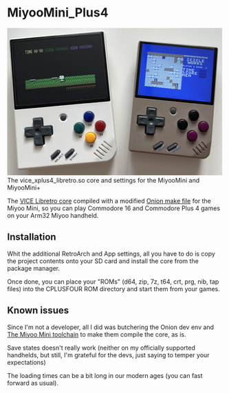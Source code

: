 # MiyooMini_Plus4

![drawing](cplus4_mini.png)
The vice_xplus4_libretro.so core and settings for the MiyooMini and MiyooMini+

The [VICE Libretro core](https://docs.libretro.com/library/vice/) compiled with a modified [Onion make file](https://onionui.github.io/docs/dev/setup) for the Miyoo Mini, so you can play Commodore 16 and Commodore Plus 4 games on your Arm32 Miyoo handheld. 

## Installation

Whit the additional RetroArch and App settings, all you have to do is copy the project contents onto your SD card and install the core from the package manager.

Once done, you can place your "ROMs" (d64, zip, 7z, t64, crt, prg, nib, tap files) into the CPLUSFOUR ROM directory and start them from your games.

## Known issues

Since I'm not a developer, all I did was butchering the Onion dev env and [The Miyoo Mini toolchain](https://github.com/shauninman/union-miyoomini-toolchain) to make them compile the core, as is. 

Save states doesn't really work (neither on my officially supported handhelds, but still, I'm grateful for the devs, just saying to temper your expectations)

The loading times can be a bit long in our modern ages (you can fast forward as usual).

